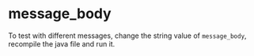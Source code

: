 # message_body 

To test with different messages, change the string value of `message_body`, recompile the java file and run it.
